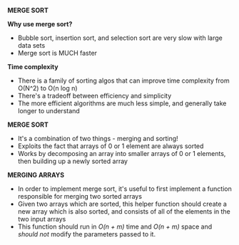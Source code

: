 **MERGE SORT**

**Why use merge sort?**
- Bubble sort, insertion sort, and selection sort are very slow with large data sets
- Merge sort is MUCH faster

**Time complexity**
- There is a family of sorting algos that can improve time complexity from O(N^2) to O(n log n)
- There's a tradeoff between efficiency and simplicity
- The more efficient algorithms are much less simple, and generally take longer to understand

**MERGE SORT**
- It's a combination of two things - merging and sorting!
- Exploits the fact that arrays of 0 or 1 element are always sorted
- Works by decomposing an array into smaller arrays of 0 or 1 elements, then building up a newly sorted array

**MERGING ARRAYS**
- In order to implement merge sort, it's useful to first implement a function responsible for merging two sorted arrays
- Given two arrays which are sorted, this helper function should create a new array which is also sorted, and consists of all of the elements in the two input arrays
- This function should run in *O(n + m)* time and *O(n + m)* space and *should not* modify the parameters passed to it.